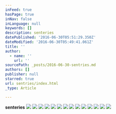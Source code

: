 ```yaml
---
inFeed: true
hasPage: true
inNav: false
inLanguage: null
keywords: []
description: senteries
datePublished: '2016-06-30T05:51:29.350Z'
dateModified: '2016-06-30T05:49:41.061Z'
title: ''
author:
  - name: ''
    url: ''
sourcePath: _posts/2016-06-30-sentries.md
authors: []
publisher: null
starred: true
url: sentries/index.html
_type: Article

---
```

**senteries**
![](https://the-grid-user-content.s3-us-west-2.amazonaws.com/cb78a5ca-2251-49b5-9bea-44ad8b4f9cb1.jpg)
![](https://the-grid-user-content.s3-us-west-2.amazonaws.com/ff448018-d925-4db9-aa63-9ed2850d28af.jpg)
![](https://the-grid-user-content.s3-us-west-2.amazonaws.com/6a729124-7800-4376-8b7b-ab733cca7040.jpg)
![](https://the-grid-user-content.s3-us-west-2.amazonaws.com/0c5694c0-eaa8-4b75-9634-95ba6fd91b79.jpg)
![](https://the-grid-user-content.s3-us-west-2.amazonaws.com/5c0a5bb1-8495-4017-b231-f3eb5556a531.jpg)
![](https://the-grid-user-content.s3-us-west-2.amazonaws.com/8f7b49cb-e29d-495d-8260-cb6b183e6e7c.jpg)
![](https://the-grid-user-content.s3-us-west-2.amazonaws.com/ba3b859b-5cdb-498d-ac49-dc0d344e3540.jpg)
![](https://the-grid-user-content.s3-us-west-2.amazonaws.com/d0155a77-6612-4324-9e0f-644bbf4825c1.jpg)
![](https://the-grid-user-content.s3-us-west-2.amazonaws.com/15f5bd37-8141-483b-876e-9429b1ada9ee.jpg)
![](https://the-grid-user-content.s3-us-west-2.amazonaws.com/496a582d-3563-4817-8925-6afc7bbe1445.jpg)
![](https://the-grid-user-content.s3-us-west-2.amazonaws.com/5d5a5ff8-630e-4a02-a3c8-f383d1b55eed.jpg)
![](https://the-grid-user-content.s3-us-west-2.amazonaws.com/0714efb8-b22d-4835-91ea-0714dfa65059.jpg)
![](https://the-grid-user-content.s3-us-west-2.amazonaws.com/4e176d61-a7e7-40dd-a9b2-c51572695fb1.jpg)
![](https://the-grid-user-content.s3-us-west-2.amazonaws.com/f416e833-ae1f-4707-adf9-267e2813b031.jpg)